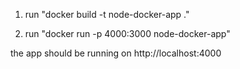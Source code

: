 1. run "docker build -t node-docker-app ."

2. run "docker run -p 4000:3000 node-docker-app"

the app should be running on http://localhost:4000